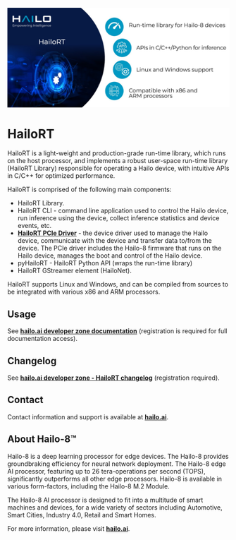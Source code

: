 <p align="left">
  <img src=".hailort.png" />
</p>


# HailoRT #

HailoRT is a light-weight and production-grade run-time library, which runs on the host processor, and
implements a robust user-space run-time library (HailoRT Library) responsible for operating a Hailo device, with intuitive APIs in C/C++ for optimized performance.

HailoRT is comprised of the following main components:
- HailoRT Library.
- HailoRT CLI - command line application used to control the Hailo device, run inference using the device,
 collect inference statistics and device events, etc.
- [**HailoRT PCIe Driver**](https://github.com/hailo-ai/hailort-drivers) - the device driver used to manage the Hailo device, communicate with the device and transfer
    data to/from the device. The PCIe driver includes the Hailo-8 firmware that runs on the Hailo device, manages the boot and control of the Hailo device.
- pyHailoRT - HailoRT Python API (wraps the run-time library)
- HailoRT GStreamer element (HailoNet).

HailoRT supports Linux and Windows, and can be compiled from sources to be integrated with various x86 and ARM processors.

## Usage

See [**hailo.ai developer zone documentation**](https://hailo.ai/developer-zone/documentation/hailort/latest/) (registration is required for  full documentation access).

## Changelog

See [**hailo.ai developer zone - HailoRT changelog**](https://hailo.ai/developer-zone/documentation/hailort/latest/?sp_referrer=changelog/changelog.html) (registration required).

## Contact

Contact information and support is available at [**hailo.ai**](https://hailo.ai/contact-us/).

## About Hailo-8™

Hailo-8 is a deep learning processor for edge devices. The Hailo-8 provides groundbraking efficiency for neural network deployment.
The Hailo-8 edge AI processor, featuring up to 26 tera-operations per second (TOPS), significantly outperforms all other edge processors.
Hailo-8 is available in various form-factors, including the Hailo-8 M.2 Module.

The Hailo-8 AI processor is designed to fit into a multitude of smart machines and devices, for a wide variety of sectors including Automotive, Smart Cities, Industry 4.0,
Retail and Smart Homes.

For more information, please visit [**hailo.ai**](https://hailo.ai/).

